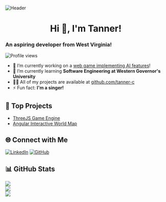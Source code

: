 ![Header](https://capsule-render.vercel.app/api?type=waving&color=gradient&height=200&section=header&text=Tanner%20Carter&fontSize=80&animation=fadeIn)

<h1 align="center">Hi 👋, I'm Tanner!</h1>

### An aspiring developer from West Virginia!

![Profile views](https://komarev.com/ghpvc/?username=tanner-c&label=Profile%20views&color=0e75b6&style=flat)

- 🔭 I’m currently working on a [web game implementing AI features](https://github.com/tanner-c/web-game)!
- 🌱 I’m currently learning **Software Engineering at Western Governor's University**
- 👨‍💻 All of my projects are available at [github.com/tanner-c](https://github.com/tanner-c)
- ⚡ Fun fact: **I'm a singer!**

## 🚀 Top Projects
- [ThreeJS Game Engine](https://github.com/tanner-c/web-game)
- [Angular Interactive World Map](https://github.com/tanner-c/world-map)

## 🌐 Connect with Me
[![LinkedIn](https://img.shields.io/badge/LinkedIn-0077B5?style=for-the-badge&logo=linkedin&logoColor=white)](https://linkedin.com/in/tc-carter)
[![GitHub](https://img.shields.io/badge/GitHub-100000?style=for-the-badge&logo=github&logoColor=white)](https://github.com/tanner-c)

## 📊 GitHub Stats
![](https://github-readme-stats.vercel.app/api?username=tanner-c&theme=dark&hide_border=false&include_all_commits=false&count_private=true)<br/>
![](https://github-readme-streak-stats.herokuapp.com/?user=tanner-c&theme=dark&hide_border=false)<br/>
![](https://github-readme-stats.vercel.app/api/top-langs/?username=tanner-c&theme=dark&hide_border=false&include_all_commits=false&count_private=true&layout=compact)
